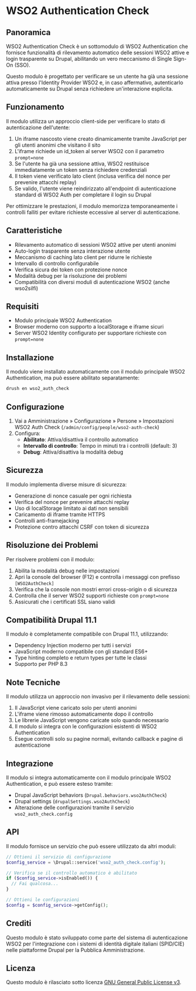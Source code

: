 # WSO2 Authentication Check

## Panoramica

WSO2 Authentication Check è un sottomodulo di WSO2 Authentication che fornisce funzionalità di rilevamento automatico delle sessioni WSO2 attive e login trasparente su Drupal, abilitando un vero meccanismo di Single Sign-On (SSO).

Questo modulo è progettato per verificare se un utente ha già una sessione attiva presso l'Identity Provider WSO2 e, in caso affermativo, autenticarlo automaticamente su Drupal senza richiedere un'interazione esplicita.

## Funzionamento

Il modulo utilizza un approccio client-side per verificare lo stato di autenticazione dell'utente:

1. Un iframe nascosto viene creato dinamicamente tramite JavaScript per gli utenti anonimi che visitano il sito
2. L'iframe richiede un id_token al server WSO2 con il parametro `prompt=none`
3. Se l'utente ha già una sessione attiva, WSO2 restituisce immediatamente un token senza richiedere credenziali
4. Il token viene verificato lato client (inclusa verifica del nonce per prevenire attacchi replay)
5. Se valido, l'utente viene reindirizzato all'endpoint di autenticazione standard di WSO2 Auth per completare il login su Drupal

Per ottimizzare le prestazioni, il modulo memorizza temporaneamente i controlli falliti per evitare richieste eccessive al server di autenticazione.

## Caratteristiche

- Rilevamento automatico di sessioni WSO2 attive per utenti anonimi
- Auto-login trasparente senza interazione utente
- Meccanismo di caching lato client per ridurre le richieste
- Intervallo di controllo configurabile
- Verifica sicura dei token con protezione nonce
- Modalità debug per la risoluzione dei problemi
- Compatibilità con diversi moduli di autenticazione WSO2 (anche wso2silfi)

## Requisiti

- Modulo principale WSO2 Authentication
- Browser moderno con supporto a localStorage e iframe sicuri
- Server WSO2 Identity configurato per supportare richieste con `prompt=none`

## Installazione

Il modulo viene installato automaticamente con il modulo principale WSO2 Authentication, ma può essere abilitato separatamente:

```bash
drush en wso2_auth_check
```

## Configurazione

1. Vai a Amministrazione » Configurazione » Persone » Impostazioni WSO2 Auth Check (`/admin/config/people/wso2-auth-check`)
2. Configura:
   - **Abilitato**: Attiva/disattiva il controllo automatico
   - **Intervallo di controllo**: Tempo in minuti tra i controlli (default: 3)
   - **Debug**: Attiva/disattiva la modalità debug

## Sicurezza

Il modulo implementa diverse misure di sicurezza:

- Generazione di nonce casuale per ogni richiesta
- Verifica del nonce per prevenire attacchi replay
- Uso di localStorage limitato ai dati non sensibili
- Caricamento di iframe tramite HTTPS
- Controlli anti-framejacking
- Protezione contro attacchi CSRF con token di sicurezza

## Risoluzione dei Problemi

Per risolvere problemi con il modulo:

1. Abilita la modalità debug nelle impostazioni
2. Apri la console del browser (F12) e controlla i messaggi con prefisso `[WSO2AuthCheck]`
3. Verifica che la console non mostri errori cross-origin o di sicurezza
4. Controlla che il server WSO2 supporti richieste con `prompt=none`
5. Assicurati che i certificati SSL siano validi

## Compatibilità Drupal 11.1

Il modulo è completamente compatibile con Drupal 11.1, utilizzando:

- Dependency Injection moderno per tutti i servizi
- JavaScript moderno compatibile con gli standard ES6+
- Type hinting completo e return types per tutte le classi
- Supporto per PHP 8.3

## Note Tecniche

Il modulo utilizza un approccio non invasivo per il rilevamento delle sessioni:

1. Il JavaScript viene caricato solo per utenti anonimi
2. L'iframe viene rimosso automaticamente dopo il controllo
3. Le librerie JavaScript vengono caricate solo quando necessario
4. Il modulo si integra con le configurazioni esistenti di WSO2 Authentication
5. Esegue controlli solo su pagine normali, evitando callback e pagine di autenticazione

## Integrazione

Il modulo si integra automaticamente con il modulo principale WSO2 Authentication, e può essere esteso tramite:

- Drupal JavaScript behaviors (`Drupal.behaviors.wso2AuthCheck`)
- Drupal settings (`drupalSettings.wso2AuthCheck`)
- Alterazione delle configurazioni tramite il servizio `wso2_auth_check.config`

## API

Il modulo fornisce un servizio che può essere utilizzato da altri moduli:

```php
// Ottieni il servizio di configurazione
$config_service = \Drupal::service('wso2_auth_check.config');

// Verifica se il controllo automatico è abilitato
if ($config_service->isEnabled()) {
  // Fai qualcosa...
}

// Ottieni le configurazioni
$config = $config_service->getConfig();
```

## Crediti

Questo modulo è stato sviluppato come parte del sistema di autenticazione WSO2 per l'integrazione con i sistemi di identità digitale italiani (SPID/CIE) nelle piattaforme Drupal per la Pubblica Amministrazione.

## Licenza

Questo modulo è rilasciato sotto licenza [GNU General Public License v3](https://www.gnu.org/licenses/gpl-3.0.html).
